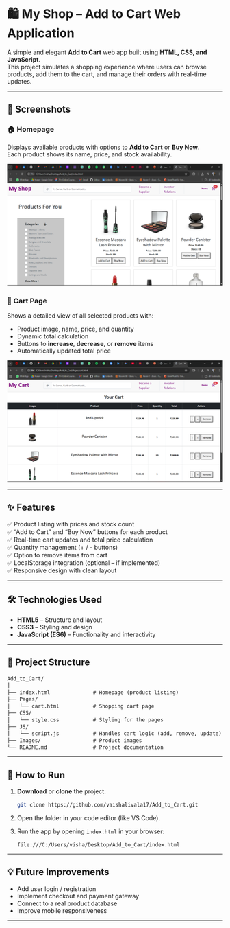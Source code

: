 # 🛍️ My Shop – Add to Cart Web Application

A simple and elegant **Add to Cart** web app built using **HTML, CSS, and JavaScript**.  
This project simulates a shopping experience where users can browse products, add them to the cart, and manage their orders with real-time updates.

---

## 📸 Screenshots

### 🏠 Homepage
Displays available products with options to **Add to Cart** or **Buy Now**.  
Each product shows its name, price, and stock availability.

![Homepage Preview](./Images/homepage_screenshot.png)

### 🛒 Cart Page
Shows a detailed view of all selected products with:
- Product image, name, price, and quantity
- Dynamic total calculation
- Buttons to **increase**, **decrease**, or **remove** items  
- Automatically updated total price

![Cart Preview](./Images/cart_screenshot.png)

---

## ✨ Features

✅ Product listing with prices and stock count  
✅ “Add to Cart” and “Buy Now” buttons for each product  
✅ Real-time cart updates and total price calculation  
✅ Quantity management (+ / - buttons)  
✅ Option to remove items from cart  
✅ LocalStorage integration (optional – if implemented)  
✅ Responsive design with clean layout  

---

## 🛠️ Technologies Used

- **HTML5** – Structure and layout  
- **CSS3** – Styling and design  
- **JavaScript (ES6)** – Functionality and interactivity  

---

## 📂 Project Structure

```
Add_to_Cart/
│
├── index.html              # Homepage (product listing)
├── Pages/
│   └── cart.html           # Shopping cart page
├── CSS/
│   └── style.css           # Styling for the pages
├── JS/
│   └── script.js           # Handles cart logic (add, remove, update)
├── Images/                 # Product images
└── README.md               # Project documentation
```

---

## 🚀 How to Run

1. **Download** or **clone** the project:
   ```bash
   git clone https://github.com/vaishalivala17/Add_to_Cart.git
   ```

2. Open the folder in your code editor (like VS Code).

3. Run the app by opening `index.html` in your browser:
   ```
   file:///C:/Users/visha/Desktop/Add_to_Cart/index.html
   ```

---

## 💡 Future Improvements

- Add user login / registration  
- Implement checkout and payment gateway  
- Connect to a real product database  
- Improve mobile responsiveness  

---
